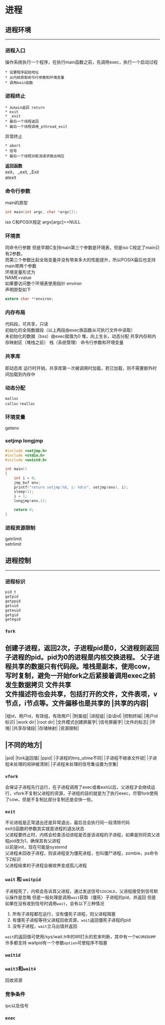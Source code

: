 # 进程

## 进程环境
---
### 进程入口
操作系统执行一个程序，在执行main函数之前，先调用exec，执行一个启动过程 

    * 设置程序起始地址
    * 从内核获取命令行参数和环境变量
    * 调用main函数

### 进程终止
    * 从main返回 return
    * exit
    * _exit
    * 最后一个线程返回
    * 最后一个线程调用_pthread_exit

异常终止

    * abort
    * 信号
    * 最后一个线程对取消请求做出响应

**返回函数**  
exit， _exit, _Exit  
atexit
### 命令行参数
main的原型 
```C
int main(int argc, char *argv[]);  
```
iso C和POSIX规定 argv[argc]==NULL
### 环境表
同命令行参数
但是早期C支持main第三个参数是环境表，但是iso C规定了main只有2参数，  
而第三个参数比起全局变量并没有带来多大的性能提升，所以POSIX最后也支持main带两个参数  
环境变量形式为  
NAME=value  
如果要访问整个环境表使用指针 environ  
声明原型如下  
```C
extern char **environ;
```
### 内存布局
代码段，可共享，只读  
初始化的全局数据段（以上两段由exec族函数从可执行文件中读取）  
未初始化的数据（bss）由exec赋值为0
堆，向上生长，动态分配
共享内存和内存映射区（堆栈之前）
栈（系统管理）
命令行参数和环境变量
### 共享库
即动态库
运行时开销，共享库第一次被调用时加载，若已加载，则不需要额外时间加载到内存中
### 动态分配
`malloc`  
`calloc`
`realloc`
### 环境变量
getenv
### setjmp longjmp
```C
#include <setjmp.h>
#include <stdio.h>
#include <unistd.h>

int main()
{
	int i = 0;
	jmp_buf env;
	printf("return setjmp:%d, i: %d\n", setjmp(env), i);
	sleep(1);
	i = 1;
	longjmp(env,1);

	return 0;
}
```

### 进程资源限制
getrlimit  
setrlimit  

## 进程控制
---

### 进程标识
```C
pid_t
getpid
getppid
getuid
geteuid
getgid
getegid
```
### **``fork``**
创建子进程，返回2次，子进程pid是0，父进程则返回子进程的pid。pid为0的进程是内核交换进程。
父子进程共享的数据只有代码段。堆栈是副本，使用cow，写时复制，避免一开始fork之后紧接着调用exec之前发生数据拷贝
**文件共享**  
文件描述符也会共享，包括打开的文件，文件表项，v节点，i节点等。文件偏移也是共享的
|共享的内容|
---
|组id，用户id，有效组，有效用户|
|附属组|
|进程组|
|会话id|
|控制终端|
|用户id标识|
|work dir|
|root dir|
|文件模式创建屏蔽字|
|信号屏蔽字|
|文件的标志|
|环境|
|共享存储段|
|存储映射|
|资源限制|

|不同的地方|
---
|pid|
|fork返回值|
|ppid|
|子进程的tms_utime不同|
|子进程不继承文件锁|
|子进程未处理的闹钟被清除|
|子进程未处理的信号集设置为空集|
### **``vfork``**
会保证子进程先行运行，在子进程调用了exec或者exit以后，父进程才会继续运行，vfork不复制父进程的资源，子进程的目的就是为了执行exec，尽管fork使用了cow，但是不复制比部分复制还是会快一些。

### **``exit``**
不论进程是正常退出还是异常退出，最后总会执行同一段清除代码  
exit()函数的参数其实就是进程的退出状态  
父进程要终止时，内核会检查活动进程是否是该进程的子进程，如果是则将其父进程pid改为1，确保其有父进程  
以前是init，现在可能是systemd  
父进程未回收子进程，则该进程变为僵死进程，也叫僵尸进程，zombie，ps命令下Z标识  
父进程结束的子进程会被收养变成孤儿进程

### **``wait`` 和 ``waitpid``**
子进程死了，内核会告诉其父进程，通过发送信号`SIGCHLD`，父进程接受到信号默认操作是忽略
但是一般处理是调用`wait`获取（僵死）子进程的pid，并返回
但是如果在没有收到信号时调用`wait`，会有以下三种情况

1. 所有子进程都在运行，没有僵死子进程，则父进程阻塞
2. 有僵死子进程等待父进程回收资源，`wait`返回僵死子进程的pid
3. 没有子进程，`wait`立马出错并返回

`wait`的返回值可使用/sys/wait.h中的WI打头的宏来判断，其中有一个`WCOREDUMP`许多都支持
waitpid有一个参数`option`可使程序不阻塞
### **``waitid``**
### **``wait3``和``wait4``**
回收资源
### **竞争条件**
ipc以及信号
### **``exec``**
